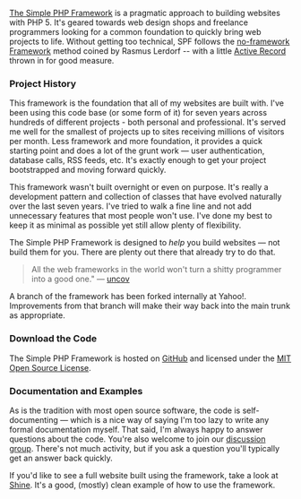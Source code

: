 [The Simple PHP Framework](http://github.com/tylerhall/simple-php-framework/) is a pragmatic approach to building websites with PHP 5. It's geared towards web design shops and freelance programmers looking for a common foundation to quickly bring web projects to life. Without getting too technical, SPF follows the [no-framework Framework](http://toys.lerdorf.com/archives/38-The-no-framework-PHP-MVC-framework.html) method coined by Rasmus Lerdorf -- with a little [Active Record](http://en.wikipedia.org/wiki/Active_record_pattern) thrown in for good measure.

### Project History ###

This framework is the foundation that all of my websites are built with. I've been using this code base (or some form of it) for seven years across hundreds of different projects - both personal and professional. It's served me well for the smallest of projects up to sites receiving millions of visitors per month. Less framework and more foundation, it provides a quick starting point and does a lot of the grunt work &mdash; user authentication, database calls, RSS feeds, etc. It's exactly enough to get your project bootstrapped and moving forward quickly.

This framework wasn't built overnight or even on purpose. It's really a development pattern and collection of classes that have evolved naturally over the last seven years. I've tried to walk a fine line and not add unnecessary features that most people won't use. I've done my best to keep it as minimal as possible yet still allow plenty of flexibility.

The Simple PHP Framework is designed to _help_ you build websites &mdash; not build them for you. There are plenty out there that already try to do that.

> All the web frameworks in the world won't turn a shitty programmer into a good one." &mdash;&nbsp;[uncov](http://www.uncov.com/2007/5/4/contactify-the-hello-world-of-web-2-0)

A branch of the framework has been forked internally at Yahoo!. Improvements from that branch will make their way back into the main trunk as appropriate.

### Download the Code ###

The Simple PHP Framework is hosted on [GitHub](http://github.com/tylerhall/simple-php-framework/)
and licensed under the [MIT Open Source License](http://www.opensource.org/licenses/mit-license.php).

### Documentation and Examples ###

As is the tradition with most open source software, the code is self-documenting &mdash; which is a nice way of saying I'm too lazy to write any formal documentation myself. That said, I'm always happy to answer questions about the code. You're also welcome to join our [discussion group](http://groups.google.com/group/simple-php-framework). There's not much activity, but if you ask a question you'll typically get an answer back quickly.

If you'd like to see a full website built using the framework, take a look at [Shine](https://github.com/tylerhall/Shine). It's a good, (mostly) clean example of how to use the framework.
